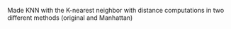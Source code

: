 Made KNN with the K-nearest neighbor with distance computations in two different methods (original and Manhattan)
